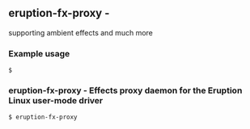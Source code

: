 ## eruption-fx-proxy - 

 supporting ambient effects and much more

### Example usage

```shell
$
```

### eruption-fx-proxy - Effects proxy daemon for the Eruption Linux user-mode driver

```shell
$ eruption-fx-proxy



```
